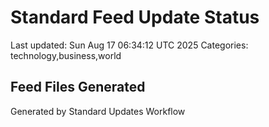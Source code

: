 # Standard Feed Update Status
Last updated: Sun Aug 17 06:34:12 UTC 2025
Categories: technology,business,world

## Feed Files Generated

Generated by Standard Updates Workflow
